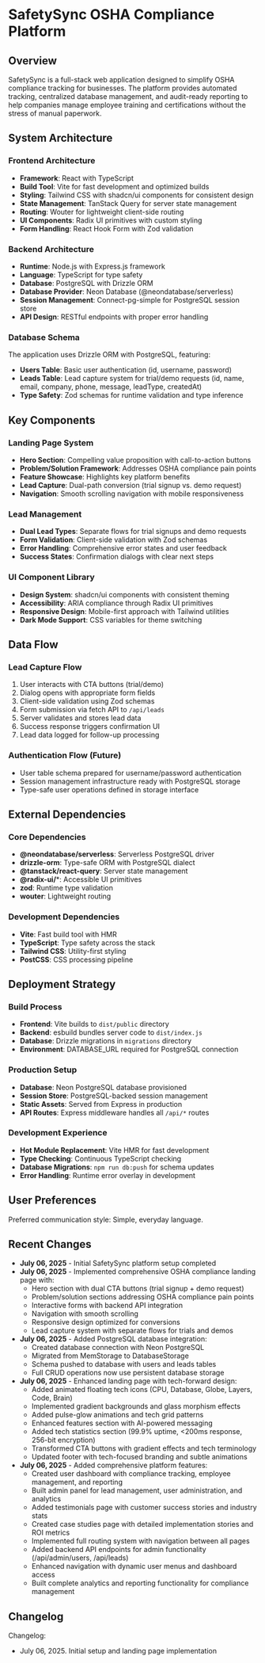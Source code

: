 # SafetySync OSHA Compliance Platform

## Overview

SafetySync is a full-stack web application designed to simplify OSHA compliance tracking for businesses. The platform provides automated tracking, centralized database management, and audit-ready reporting to help companies manage employee training and certifications without the stress of manual paperwork.

## System Architecture

### Frontend Architecture
- **Framework**: React with TypeScript
- **Build Tool**: Vite for fast development and optimized builds
- **Styling**: Tailwind CSS with shadcn/ui components for consistent design
- **State Management**: TanStack Query for server state management
- **Routing**: Wouter for lightweight client-side routing
- **UI Components**: Radix UI primitives with custom styling
- **Form Handling**: React Hook Form with Zod validation

### Backend Architecture
- **Runtime**: Node.js with Express.js framework
- **Language**: TypeScript for type safety
- **Database**: PostgreSQL with Drizzle ORM
- **Database Provider**: Neon Database (@neondatabase/serverless)
- **Session Management**: Connect-pg-simple for PostgreSQL session store
- **API Design**: RESTful endpoints with proper error handling

### Database Schema
The application uses Drizzle ORM with PostgreSQL, featuring:
- **Users Table**: Basic user authentication (id, username, password)
- **Leads Table**: Lead capture system for trial/demo requests (id, name, email, company, phone, message, leadType, createdAt)
- **Type Safety**: Zod schemas for runtime validation and type inference

## Key Components

### Landing Page System
- **Hero Section**: Compelling value proposition with call-to-action buttons
- **Problem/Solution Framework**: Addresses OSHA compliance pain points
- **Feature Showcase**: Highlights key platform benefits
- **Lead Capture**: Dual-path conversion (trial signup vs. demo request)
- **Navigation**: Smooth scrolling navigation with mobile responsiveness

### Lead Management
- **Dual Lead Types**: Separate flows for trial signups and demo requests
- **Form Validation**: Client-side validation with Zod schemas
- **Error Handling**: Comprehensive error states and user feedback
- **Success States**: Confirmation dialogs with clear next steps

### UI Component Library
- **Design System**: shadcn/ui components with consistent theming
- **Accessibility**: ARIA compliance through Radix UI primitives
- **Responsive Design**: Mobile-first approach with Tailwind utilities
- **Dark Mode Support**: CSS variables for theme switching

## Data Flow

### Lead Capture Flow
1. User interacts with CTA buttons (trial/demo)
2. Dialog opens with appropriate form fields
3. Client-side validation using Zod schemas
4. Form submission via fetch API to `/api/leads`
5. Server validates and stores lead data
6. Success response triggers confirmation UI
7. Lead data logged for follow-up processing

### Authentication Flow (Future)
- User table schema prepared for username/password authentication
- Session management infrastructure ready with PostgreSQL storage
- Type-safe user operations defined in storage interface

## External Dependencies

### Core Dependencies
- **@neondatabase/serverless**: Serverless PostgreSQL driver
- **drizzle-orm**: Type-safe ORM with PostgreSQL dialect
- **@tanstack/react-query**: Server state management
- **@radix-ui/***: Accessible UI primitives
- **zod**: Runtime type validation
- **wouter**: Lightweight routing

### Development Dependencies
- **Vite**: Fast build tool with HMR
- **TypeScript**: Type safety across the stack
- **Tailwind CSS**: Utility-first styling
- **PostCSS**: CSS processing pipeline

## Deployment Strategy

### Build Process
- **Frontend**: Vite builds to `dist/public` directory
- **Backend**: esbuild bundles server code to `dist/index.js`
- **Database**: Drizzle migrations in `migrations` directory
- **Environment**: DATABASE_URL required for PostgreSQL connection

### Production Setup
- **Database**: Neon PostgreSQL database provisioned
- **Session Store**: PostgreSQL-backed session management
- **Static Assets**: Served from Express in production
- **API Routes**: Express middleware handles all `/api/*` routes

### Development Experience
- **Hot Module Replacement**: Vite HMR for fast development
- **Type Checking**: Continuous TypeScript checking
- **Database Migrations**: `npm run db:push` for schema updates
- **Error Handling**: Runtime error overlay in development

## User Preferences

Preferred communication style: Simple, everyday language.

## Recent Changes

- **July 06, 2025** - Initial SafetySync platform setup completed
- **July 06, 2025** - Implemented comprehensive OSHA compliance landing page with:
  - Hero section with dual CTA buttons (trial signup + demo request)
  - Problem/solution sections addressing OSHA compliance pain points
  - Interactive forms with backend API integration
  - Navigation with smooth scrolling
  - Responsive design optimized for conversions
  - Lead capture system with separate flows for trials and demos
- **July 06, 2025** - Added PostgreSQL database integration:
  - Created database connection with Neon PostgreSQL
  - Migrated from MemStorage to DatabaseStorage
  - Schema pushed to database with users and leads tables
  - Full CRUD operations now use persistent database storage
- **July 06, 2025** - Enhanced landing page with tech-forward design:
  - Added animated floating tech icons (CPU, Database, Globe, Layers, Code, Brain)
  - Implemented gradient backgrounds and glass morphism effects
  - Added pulse-glow animations and tech grid patterns
  - Enhanced features section with AI-powered messaging
  - Added tech statistics section (99.9% uptime, <200ms response, 256-bit encryption)
  - Transformed CTA buttons with gradient effects and tech terminology
  - Updated footer with tech-focused branding and subtle animations
- **July 06, 2025** - Added comprehensive platform features:
  - Created user dashboard with compliance tracking, employee management, and reporting
  - Built admin panel for lead management, user administration, and analytics
  - Added testimonials page with customer success stories and industry stats
  - Created case studies page with detailed implementation stories and ROI metrics
  - Implemented full routing system with navigation between all pages
  - Added backend API endpoints for admin functionality (/api/admin/users, /api/leads)
  - Enhanced navigation with dynamic user menus and dashboard access
  - Built complete analytics and reporting functionality for compliance management

## Changelog

Changelog:
- July 06, 2025. Initial setup and landing page implementation